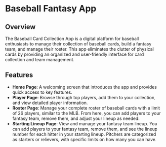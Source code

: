 # Baseball Fantasy App

## Overview

The Baseball Card Collection App is a digital platform for baseball enthusiasts to manage their collection of baseball cards, build a fantasy team, and manage their roster. This app eliminates the clutter of physical cards by providing an organized and user-friendly interface for card collection and team management.

## Features

- **Home Page**: A welcoming screen that introduces the app and provides quick access to key features.
- **Player Page**: Browse through top players, add them to your collection, and view detailed player information.
- **Roster Page**: Manage your complete roster of baseball cards with a limit of 26 players, similar to the MLB. From here, you can add players to your fantasy team, remove them, and adjust your lineup as needed.
- **Starting Lineup Page**: View and manage your fantasy team lineup. You can add players to your fantasy team, remove them, and see the lineup number for each hitter in your starting lineup. Pitchers are categorized as starters or relievers, with specific limits on how many you can have.
